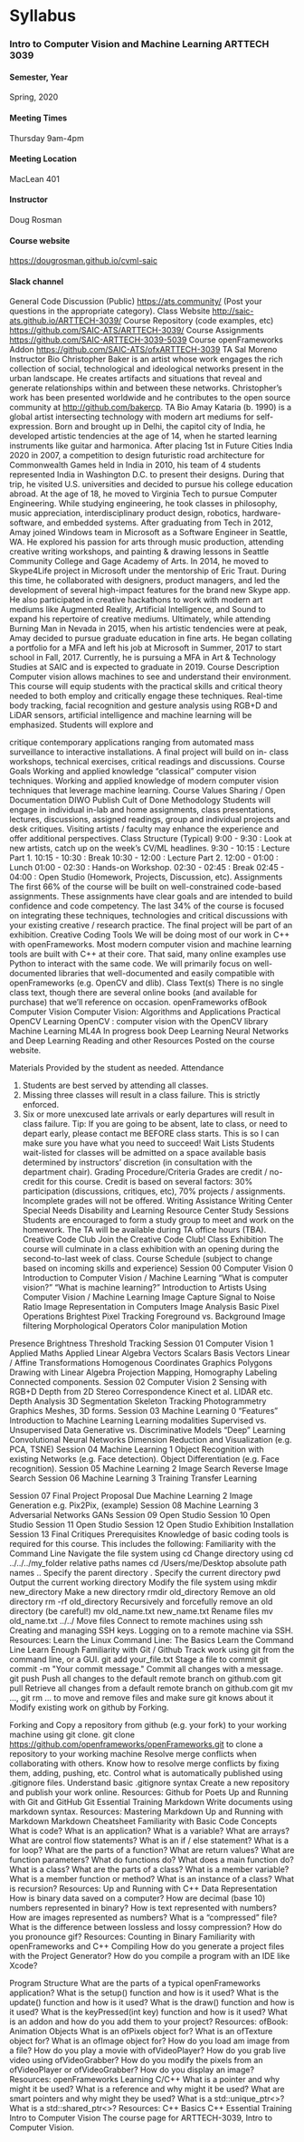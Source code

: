 # Syllabus
### Intro to Computer Vision and Machine Learning ARTTECH 3039
#### Semester, Year
Spring, 2020

#### Meeting Times
Thursday 9am-4pm

#### Meeting Location
MacLean 401

#### Instructor
Doug Rosman

#### Course website
<a href="https://dougrosman.github.io/cvml-saic" target="blank">https://dougrosman.github.io/cvml-saic</a>

#### Slack channel
General Code Discussion (Public)
https://ats.community/ (Post your questions in the appropriate category). Class Website
http://saic-ats.github.io/ARTTECH-3039/
Course Repository (code examples, etc)
https://github.com/SAIC-ATS/ARTTECH-3039/
Course Assignments
https://github.com/SAIC-ARTTECH-3039-5039
Course openFrameworks Addon
https://github.com/SAIC-ATS/ofxARTTECH-3039
TA
Sal Moreno
Instructor Bio
Christopher Baker is an artist whose work engages the rich collection of social, technological and ideological networks present in the urban landscape. He creates artifacts and situations that reveal and generate relationships within and between these networks. Christopher’s work has been presented worldwide and he contributes to the open source community at http://github.com/bakercp.
TA Bio
Amay Kataria (b. 1990) is a global artist intersecting technology with modern art mediums for self-expression. Born and brought up in Delhi, the capitol city of India, he developed artistic tendencies at the age of 14, when he started learning instruments like guitar and harmonica. After placing 1st in Future Cities India 2020 in 2007, a competition to design futuristic road architecture for Commonwealth Games held in India in 2010, his team of 4 students represented India in Washington D.C. to present their designs. During that trip, he visited U.S. universities and decided to pursue his college education abroad. At the age of 18, he moved to Virginia Tech to pursue Computer Engineering. While studying engineering, he took classes in philosophy, music appreciation, interdisciplinary product design, robotics, hardware-software, and embedded systems. After graduating from Tech in 2012, Amay joined Windows team in Microsoft as a Software Engineer in Seattle, WA.
He explored his passion for arts through music production, attending creative writing workshops, and painting & drawing lessons in Seattle Community College and Gage Academy of Arts. In 2014, he moved to Skype4Life project in Microsoft under the mentorship of Eric Traut. During this time, he collaborated with designers, product managers, and led the development of several high-impact features for the brand new Skype app. He also participated in creative hackathons to work with modern art mediums like Augmented Reality, Artificial Intelligence, and Sound to expand his repertoire of creative mediums. Ultimately, while attending Burning Man in Nevada in 2015, when his artistic tendencies were at peak, Amay decided to pursue graduate education in fine arts. He began collating a portfolio for a MFA and left his job at Microsoft in Summer, 2017 to start school in Fall, 2017. Currently, he is pursuing a MFA in Art & Technology Studies at SAIC and is expected to graduate in 2019.
Course Description
Computer vision allows machines to see and understand their environment. This course will equip students with the practical skills and critical theory needed to both employ and critically engage these techniques. Real-time body tracking, facial recognition and gesture analysis using RGB+D and LiDAR sensors, artificial intelligence and machine learning will be emphasized. Students will explore and
  
 critique contemporary applications ranging from automated mass surveillance to interactive installations. A final project will build on in- class workshops, technical exercises, critical readings and discussions.
Course Goals
Working and applied knowledge “classical” computer vision techniques.
Working and applied knowledge of modern computer vision techniques that leverage machine learning.
Course Values
Sharing / Open
Documentation
DIWO
Publish
Cult of Done
Methodology
Students will engage in individual in-lab and home assignments, class presentations, lectures, discussions, assigned readings, group and individual projects and desk critiques. Visiting artists / faculty may enhance the experience and offer additional perspectives.
Class Structure (Typical)
9:00 - 9:30 : Look at new artists, catch up on the week’s CV/ML headlines. 9:30 - 10:15 : Lecture Part 1.
10:15 - 10:30 : Break
10:30 - 12:00 : Lecture Part 2.
12:00 - 01:00 : Lunch
01:00 - 02:30 : Hands-on Workshop.
02:30 - 02:45 : Break
02:45 - 04:00 : Open Studio (Homework, Projects, Discussion, etc).
Assignments
The first 66% of the course will be built on well-constrained code-based assignments. These assignments have clear goals and are intended to build confidence and code competency. The last 34% of the course is focused on integrating these techniques, technologies and critical discussions with your existing creative / research practice. The final project will be part of an exhibition.
Creative Coding Tools
We will be doing most of our work in C++ with openFrameworks. Most modern computer vision and machine learning tools are built with C++ at their core. That said, many online examples use Python to interact with the same code. We will primarily focus on well- documented libraries that well-documented and easily compatible with openFrameworks (e.g. OpenCV and dlib).
Class Text(s)
There is no single class text, though there are several online books (and available for purchase) that we’ll reference on occasion.
openFrameworks
ofBook
Computer Vision
Computer Vision: Algorithms and Applications
Practical OpenCV
Learning OpenCV : computer vision with the OpenCV library
Machine Learning
ML4A In progress book
Deep Learning
Neural Networks and Deep Learning
Reading and other Resources Posted on the course website.
                      
 Materials
Provided by the student as needed.
Attendance
1. Students are best served by attending all classes.
2. Missing three classes will result in a class failure. This is strictly enforced.
3. Six or more unexcused late arrivals or early departures will result in class failure.
Tip: If you are going to be absent, late to class, or need to depart early, please contact me BEFORE class starts. This is so I can make sure you have what you need to succeed!
Wait Lists
Students wait-listed for classes will be admitted on a space available basis determined by instructors’ discretion (in consultation with the department chair).
Grading Procedure/Criteria
Grades are credit / no-credit for this course. Credit is based on several factors: 30% participation (discussions, critiques, etc), 70% projects / assignments.
Incomplete grades will not be offered.
Writing Assistance
Writing Center
Special Needs
Disability and Learning Resource Center
Study Sessions
Students are encouraged to form a study group to meet and work on the homework. The TA will be available during TA office hours (TBA).
Creative Code Club Join the Creative Code Club!
Class Exhibition
The course will culminate in a class exhibition with an opening during the second-to-last week of class.
Course Schedule
(subject to change based on incoming skills and experience)
Session 00
Computer Vision 0
Introduction to Computer Vision / Machine Learning “What is computer vision?”
“What is machine learning?”
Introduction to Artists Using Computer Vision / Machine Learning Image Capture
Signal to Noise Ratio
Image Representation in Computers Image Analysis
Basic Pixel Operations
Brightest Pixel Tracking Foreground vs. Background
Image filtering
Morphological Operators Color manipulation
Motion
                      
 Presence
Brightness Threshold Tracking
Session 01
Computer Vision 1 Applied Maths
Applied Linear Algebra Vectors
Scalars
Basis Vectors
Linear / Affine Transformations Homogenous Coordinates
Graphics Polygons
Drawing with Linear Algebra Projection Mapping, Homography Labeling
Connected components.
Session 02
Computer Vision 2 Sensing with RGB+D
Depth from 2D
Stereo Correspondence Kinect et al.
LIDAR
etc.
Depth Analysis
3D Segmentation
Skeleton Tracking
Photogrammetry Graphics
Meshes, 3D forms.
Session 03
Machine Learning 0 “Features”
Introduction to Machine Learning Learning modalities
Supervised vs. Unsupervised Data
Generative vs. Discriminative Models “Deep” Learning
Convolutional Neural Networks
Dimension Reduction and Visualization (e.g. PCA, TSNE)
Session 04
Machine Learning 1
Object Recognition with existing Networks (e.g. Face detection). Object Differentiation (e.g. Face recognition).
Session 05
Machine Learning 2 Image Search
Reverse Image Search
Session 06
Machine Learning 3 Training
                                               Transfer Learning
 
 Session 07
Final Project Proposal Due Machine Learning 2
Image Generation e.g. Pix2Pix, (example) Session 08
Machine Learning 3
Adversarial Networks GANs
Session 09 Open Studio
Session 10 Open Studio
Session 11 Open Studio
Session 12
Open Studio Exhibition Installation
Session 13 Final Critiques
Prerequisites
Knowledge of basic coding tools is required for this course. This includes the following:
Familiarity with the Command Line
Navigate the file system using cd Change directory using
cd ../../../my_folder relative paths names
cd /Users/me/Desktop absolute path names .. Specify the parent directory
. Specify the current directory
pwd Output the current working directory
Modify the file system using
mkdir new_directory Make a new directory
rmdir old_directory Remove an old directory
rm -rf old_directory Recursively and forcefully remove an old directory (be careful!) mv old_name.txt new_name.txt Rename files
mv old_name.txt ../../ Move files
Connect to remote machines using ssh Creating and managing SSH keys. Logging on to a remote machine via SSH.
Resources:
Learn the Linux Command Line: The Basics Learn the Command Line
Learn Enough
Familiarity with Git / Github
Track work using git from the command line, or a GUI.
git add your_file.txt Stage a file to commit
git commit -m "Your commit message." Commit all changes with a message.
git push Push all changes to the default remote branch on github.com
git pull Retrieve all changes from a default remote branch on github.com
git mv ..., git rm ... to move and remove files and make sure git knows about it
Modify existing work on github by Forking.
                                      
 Forking and
Copy a repository from github (e.g. your fork) to your working machine using git clone.
git clone https://github.com/openframeworks/openFrameworks.git to clone a repository to your working machine Resolve merge conflicts when collaborating with others.
Know how to resolve merge conflicts by fixing them, adding, pushing, etc. Control what is automatically published using .gitignore files.
Understand basic .gitignore syntax
Create a new repository and publish your work online.
Resources:
Github for Poets
Up and Running with Git and GitHub Git Essential Training
Markdown
Write documents using markdown syntax.
Resources:
Mastering Markdown
Up and Running with Markdown Markdown Cheatsheet
Familiarity with Basic Code Concepts
What is code?
What is an application?
What is a variable?
What are arrays?
What are control flow statements? What is an if / else statement? What is a for loop?
What are the parts of a function?
What are return values?
What are function parameters? What do functions do?
What does a main function do? What is a class?
What are the parts of a class?
What is a member variable?
What is a member function or method? What is an instance of a class?
What is recursion?
Resources:
Up and Running with C++
Data Representation
How is binary data saved on a computer?
How are decimal (base 10) numbers represented in binary? How is text represented with numbers?
How are images represented as numbers?
What is a “compressed” file?
What is the difference between lossless and lossy compression? How do you pronounce gif?
Resources:
Counting in Binary
Familiarity with openFrameworks and C++
Compiling
How do you generate a project files with the Project Generator? How do you compile a program with an IDE like Xcode?
                                                
Program Structure
What are the parts of a typical openFrameworks application?
What is the setup() function and how is it used?
What is the update() function and how is it used?
What is the draw() function and how is it used?
What is the keyPressed(int key) function and how is it used?
What is an addon and how do you add them to your project? Resources:
ofBook: Animation
Objects
What is an ofPixels object for?
What is an ofTexture object for?
What is an ofImage object for?
How do you load am image from a file?
How do you play a movie with ofVideoPlayer?
How do you grab live video using ofVideoGrabber?
How do you modify the pixels from an ofVideoPlayer or ofVideoGrabber? How do you display an image?
Resources:
openFrameworks Learning
C/C++
What is a pointer and why might it be used?
What is a reference and why might it be used?
What are smart pointers and why might they be used?
What is a std::unique_ptr<>?
What is a std::shared_ptr<>? Resources:
C++ Basics
C++ Essential Training
Intro to Computer Vision The course page for ARTTECH-3039, Intro to Computer Vision.